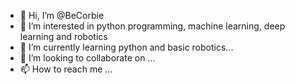 - 👋 Hi, I’m @BeCorbie
- 👀 I’m interested in python programming, machine learning, deep learning and robotics
- 🌱 I’m currently learning python and basic robotics...
- 💞️ I’m looking to collaborate on ...
- 📫 How to reach me ...

<!---
BeCorbie/BeCorbie is a ✨ special ✨ repository because its `README.md` (this file) appears on your GitHub profile.
You can click the Preview link to take a look at your changes.
--->
